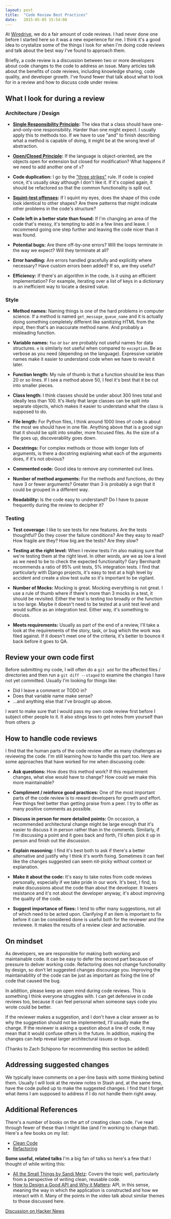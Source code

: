 ```yaml
---
layout: post
title:  "Code Review Best Practices"
date:   2015-05-05 15:54:08
---
```


At [Wiredrive](http://www.wiredrive.com/?utm_source=kevinlondon.com&utm_medium=blog&utm_campaign=code-review), 
we do a fair amount of code reviews.  I had never done one before
I started here so it was a new experience for me. I think it's a good idea to crystalize some of
the things I look for when I'm doing code reviews and talk about the best way
I've found to approach them.

Briefly, a code review is a discussion between two or more developers
about code changes to the code to address an issue. Many articles 
talk about the benefits of code reviews, including knowledge sharing, code
quality, and developer growth. I've found fewer that talk about what to look
for in a review and how to discuss code under review.

What I look for during a review
-------------------------------

### Architecture / Design

* **[Single Responsibility Principle](http://en.wikipedia.org/wiki/Single_responsibility_principle):**
The idea that a class should have one-and-only-one responsibility.  Harder than
one might expect. I usually apply this to methods too.  If we have to use "and"
to finish describing what a method is capable of doing, it might be at the wrong
level of abstraction.

* **[Open/Closed Principle](http://en.wikipedia.org/wiki/Open/closed_principle):**
If the language is object-oriented, are the objects open for extension but closed
for modification? What happens if we need to add another one of `x`?

* **Code duplication:**
I go by the ["three strikes"](http://c2.com/cgi/wiki?ThreeStrikesAndYouRefactor)
rule.  If code is copied once, it's usually okay although I don't like it. If
it's copied again, it should be refactored so that the common functionality is
split out. 

* **[Squint-test offenses](http://robertheaton.com/2014/06/20/code-review-without-your-eyes/):**
If I squint my eyes, does the shape of this code look identical to other shapes?
Are there patterns that might indicate other problems in the code's structure?

* **Code left in a better state than found:**
If I'm changing an area of the code that's messy, it's tempting to add in a few
lines and leave. I recommend going one step further and leaving the code nicer 
than it was found. 

* **Potential bugs:**
Are there off-by-one errors? Will the loops terminate in the way we expect? 
Will they terminate at all?

* **Error handling:**
Are errors handled gracefully and explicitly where necessary? 
Have custom errors been added? If so, are they useful?

* **Efficiency:**
If there's an algorithm in the code, is it using an efficient implementation?
For example, iterating over a list of keys in a dictionary is an inefficient way
to locate a desired value.


### Style

* **Method names:**
Naming things is one of the hard problems in computer science. 
If a method is named `get_message_queue_name` and it is actually doing 
something completely different like sanitizing HTML from the input, 
then that's an inaccurate method name. And probably a misleading function.

* **Variable names:**
`foo` or `bar` are probably not useful names for data structures. 
`e` is similarly not useful when compared to `exception`. 
Be as verbose as you need (depending on the language). Expressive variable names
make it easier to understand code when we have to revisit it later.

* **Function length:**
My rule of thumb is that a function should be less than 20 or so lines. If I see
a method above 50, I feel it's best that it be cut into smaller pieces.

* **Class length:**
I think classes should be under about 300 lines total and ideally less than 100.
It's likely that large classes can be split into separate objects, which makes
it easier to understand what the class is supposed to do.

* **File length:**
For Python files, I think around 1000 lines of code is about the most we 
should have in one file. Anything above that is a good sign that it should 
be split into smaller, more focused files. 
As the size of a file goes up, discoverability goes down.

* **Docstrings:**
For complex methods or those with longer lists of arguments, 
is there a docstring explaining what each of the arguments does, 
if it's not obvious?

* **Commented code:**
Good idea to remove any commented out lines. 

* **Number of method arguments:**
For the methods and functions, do they have 3 or fewer arguments?
Greater than 3 is probably a sign that it could be grouped in a different way.

* **Readability:**
Is the code easy to understand?
Do I have to pause frequently during the review to decipher it?

###  Testing

* **Test coverage:**
I like to see tests for new features. Are the tests thoughtful? 
Do they cover the failure conditions?
Are they easy to read? How fragile are they? How big are the tests? 
Are they slow?

* **Testing at the right level:**
When I review tests I'm also making sure that we're testing them at the right 
level. In other words, are we as low a level as we need to be to check the
expected functionality?
Gary Bernhardt recommends a ratio of 95% unit tests, 5% integration tests.
I find that particularly with Django projects, it's easy to
test at a high level by accident and create a slow test suite so it's important
to be vigilant.

* **Number of Mocks:**
Mocking is great. Mocking everything is not great. I use a rule of thumb where
if there's more than 3 mocks in a test, it should be revisited. Either the test
is testing too broadly or the function is too large. Maybe it doesn't need
to be tested at a unit test level and would suffice as an integration test.
Either way, it's something to discuss.

* **Meets requirements:**
Usually as part of the end of a review, I'll take a look at the requirements of
the story, task, or bug which the work was filed against. If it doesn't meet one
of the criteria, it's better to bounce it back before it goes to QA. 


Review your own code first
-------------------

Before submitting my code, I will often do a `git add` for the affected 
files / directories and then run a `git diff --staged` to examine the 
changes I have not yet committed. Usually I'm looking for things like: 

* Did I leave a comment or TODO in? 
* Does that variable name make sense? 
* ...and anything else that I've brought up above.

I want to make sure that I would pass my own code review first before I subject 
other people to it. It also stings less to get notes from yourself than 
from others :p


How to handle code reviews
-------------------

I find that the human parts of the code review offer as many challenges as
reviewing the code. I'm still learning how to handle this part too.
Here are some approaches that have worked for me when discussing code:

* **Ask questions:** 
    How does this method work? If this requirement changes, what
    else would have to change? How could we make this more maintainable? 

* **Compliment / reinforce good practices:**
    One of the most important parts of the code review is to reward developers
    for growth and effort. Few things feel better than getting praise 
    from a peer. I try to offer as many positive comments as possible.

* **Discuss in person for more detailed points:**
    On occasion, a recommended architectural change might be large enough that
    it's easier to discuss it in person rather than in the comments. Similarly,
    if I'm discussing a point and it goes back and forth, I'll often pick it 
    up in person and finish out the discussion. 

* **Explain reasoning:**
    I find it's best both to ask if there's a better alternative and
    justify why I think it's worth fixing. Sometimes it can feel like the 
    changes suggested can seem nit-picky without context or explanation. 

* **Make it about the code:**
    It's easy to take notes from code reviews personally, especially if we
    take pride in our work. It's best, I find, to make discussions about the
    code than about the developer. It lowers resistance and it's not about
    the developer anyway, it's about improving the quality of the code.

* **Suggest importance of fixes:**
    I tend to offer many suggestions, not all of which need to be acted upon.
    Clarifying if an item is important to fix before it can be considered done
    is useful both for the reviewer and the reviewee. It makes the results of 
    a review clear and actionable.

On mindset
----------

As developers, we are responsible for making both working and maintainable code.
It can be easy to defer the second part because of pressure to deliver working code. 
Refactoring does not change functionality by design, so don't let suggested
changes discourage you. 
Improving the maintainability of the code can be just as 
important as fixing the line of code that caused the bug. 

In addition, please keep an open mind during code reviews. This is something
I think everyone struggles with. I can get defensive in code reviews too,
because it can feel personal when someone says code you wrote could be better.

If the reviewer makes a suggestion, and I don't have a clear answer
as to why the suggestion should not be implemented, I'll usually make the 
change.  If the reviewer is asking a question about a line of code, it
may mean that it would confuse others in the future. 
In addition, making the changes can help reveal larger 
architectural issues or bugs.

(Thanks to Zach Schipono for recommending this section be added)


Addressing suggested changes
--------------------

We typically leave comments on a per-line basis with some thinking behind them.
Usually I will look at the review notes in Stash and, at the same time, 
have the code pulled up to make the suggested changes. 
I find that I forget what items I am supposed to address if I do not handle 
them right away.

Additional References
---------------

There's a number of books on the art of creating clean code. I've read through
fewer of these than I might like (and I'm working to change that).
Here's a few books on my list:

* [Clean Code](http://www.amazon.com/Clean-Code-Handbook-Software-Craftsmanship/dp/0132350882)
* [Refactoring](http://www.amazon.com/Refactoring-Improving-Design-Existing-Code/dp/0201485672)

**Some useful, related talks**
I'm a big fan of talks so here's a few that I thought of while writing this:

* [All the Small Things by Sandi Metz](https://www.youtube.com/watch?v=8bZh5LMaSmE&index=1&list=LLlt4ZSW8NUcXLWiB3NMnK_w):
Covers the topic well, particularly from a perspective of writing clean,
reusable code.
* [How to Design a Good API and Why it Matters](https://www.youtube.com/watch?v=aAb7hSCtvGw&list=LLlt4ZSW8NUcXLWiB3NMnK_w&index=48):
API, in this sense, meaning the way in which the application is constructed
and how we interact with it. Many of the points in the video talk about similar
themes to those discussed here.


[Discussion on Hacker News](https://news.ycombinator.com/item?id=9517892)

